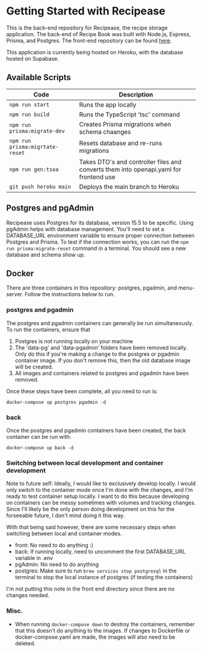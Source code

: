 # Getting Started with Recipease

This is the back-end repository for Recipease, the recipe storage application. The back-end of Recipe Book was built with Node.js, Express, Prisma, and Postgres. The front-end repository can be found [here](https://github.com/efisher5/recipease).

This application is currently being hosted on Heroku, with the database hosted on Supabase.

## Available Scripts

| Code | Description |
| ---- | ----- |
| `npm run start` | Runs the app locally |
| `npm run build` | Runs the TypeScript 'tsc' command |
| `npm run prisma:migrate-dev` | Creates Prisma migrations when schema chaanges |
| `npm run prisma:migrtate-reset` | Resets database and re-runs migrations |
| `npm run gen:tsoa` | Takes DTO's and controller files and converts them into openapi.yaml for frontend use |
| `git push heroku main` | Deploys the main branch to Heroku |

## Postgres and pgAdmin

Recipease uses Postgres for its database, version 15.5 to be specific. Using pgAdmin helps with database management. You'll need to set a DATABASE_URL environment variable to ensure proper connection between Postgres and Prisma. To test if the connection works, you can run the `npm run prisma:migrate-reset` command in a terminal. You should see a new database and schema show up. 

## Docker

There are three containers in this repository: postgres, pgadmin, and menu-server. Follow the instructions below to run.

### postgres and pgadmin

The postgres and pgadmin containers can generally be run simultaneously. To run the containers, ensure that

1. Postgres is not running locally on your machine
2. The 'data-pg' and 'data-pgadmin' folders have been removed locally. Only do this if you're making a change to the postgres or pgadmin container image. If you don't remove this, then the old database image will be created.
3. All images and containers related to postgres and pgadmin have been removed.

Once these steps have been complete, all you need to run is:

`docker-compose up postgres pgadmin -d`

### back

Once the postgres and pgadmin containers have been created, the back container can be run with:

`docker-compose up back -d`

### Switching between local development and container development

Note to future self: Ideally, I would like to exclusively develop locally. I would only switch to the container mode once I'm done with the changes, and I'm ready to test container setup locally. I want to do this because developing on containers can be messy sometimes with volumes and tracking changes. Since I'll likely be the only person doing development on this for the forseeable future, I don't mind doing it this way. 

With that being said however, there are some necessary steps when switching between local and container modes.

- front: No need to do anything :) 
- back: If running locally, need to uncomment the first DATABASE_URL variable in .env
- pgAdmin: No need to do anything
- postgres: Make sure to run `brew services stop postgresql` in the terminal to stop the local instance of postgres (if testing the containers)

I'm not putting this note in the front end directory since there are no changes needed.

### Misc.

- When running `docker-compose down` to destroy the containers, remember that this doesn't do anything to the images. If changes to Dockerfile or docker-compose.yaml are made, the images will also need to be deleted.
